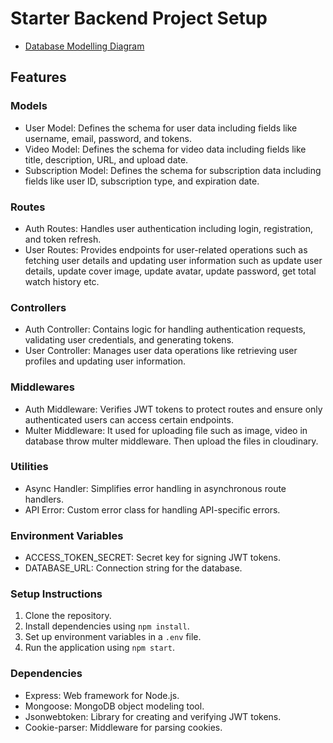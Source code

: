 # Starter Backend Project Setup

- [Database Modelling Diagram](https://app.eraser.io/workspace/GWqSsu1Bf2UNa7L7YkQU?origin=share)

## Features

### Models

- User Model: Defines the schema for user data including fields like username, email, password, and tokens.
- Video Model: Defines the schema for video data including fields like title, description, URL, and upload date.
- Subscription Model: Defines the schema for subscription data including fields like user ID, subscription type, and expiration date.

### Routes

- Auth Routes: Handles user authentication including login, registration, and token refresh.
- User Routes: Provides endpoints for user-related operations such as fetching user details and updating user information such as update user details, update cover image, update avatar, update password, get total watch history etc.

### Controllers

- Auth Controller: Contains logic for handling authentication requests, validating user credentials, and generating tokens.
- User Controller: Manages user data operations like retrieving user profiles and updating user information.

### Middlewares

- Auth Middleware: Verifies JWT tokens to protect routes and ensure only authenticated users can access certain endpoints.
- Multer Middleware: It used for uploading file such as image, video in database throw multer middleware. Then upload the files in cloudinary.

### Utilities

- Async Handler: Simplifies error handling in asynchronous route handlers.
- API Error: Custom error class for handling API-specific errors.

### Environment Variables

- ACCESS_TOKEN_SECRET: Secret key for signing JWT tokens.
- DATABASE_URL: Connection string for the database.

### Setup Instructions

1. Clone the repository.
2. Install dependencies using `npm install`.
3. Set up environment variables in a `.env` file.
4. Run the application using `npm start`.

### Dependencies

- Express: Web framework for Node.js.
- Mongoose: MongoDB object modeling tool.
- Jsonwebtoken: Library for creating and verifying JWT tokens.
- Cookie-parser: Middleware for parsing cookies.
